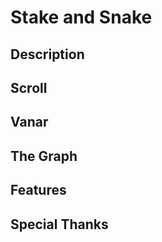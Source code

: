 # Stake and Snake

## Description

## Scroll


## Vanar


## The Graph


## Features


## Special Thanks
